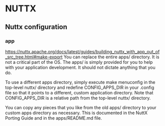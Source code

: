 # NUTTX

## Nuttx configuration
### app
https://nuttx.apache.org/docs/latest/guides/building_nuttx_with_app_out_of_src_tree.html#make-export
You can replace the entire apps/ directory. It is not a critical part of the OS. The apps/ is simply provided for you to help with your application development. It should not dictate anything that you do.

To use a different apps directory, simply execute make menuconfig in the top-level nuttx/ directory and redefine CONFIG_APPS_DIR in your .config file so that it points to a different, custom application directory. Note that CONFIG_APPS_DIR is a relative path from the top-level nuttx/ directory.

You can copy any pieces that you like from the old apps/ directory to your custom apps directory as necessary. This is documented in the NuttX Porting Guide and in the apps/README.md file.
